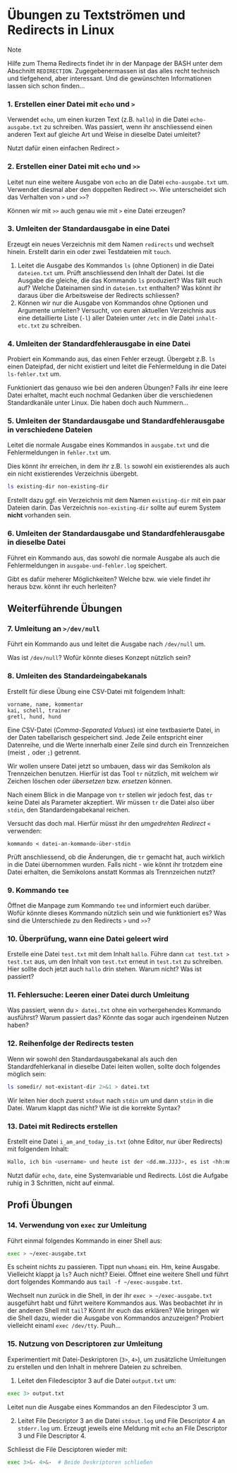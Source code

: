 # Übungen zu Textströmen und Redirects in Linux

> [!NOTE]
> Hilfe zum Thema Redirects findet ihr in der Manpage der BASH unter dem Abschnitt `REDIRECTION`. Zugegebenermassen ist das alles recht technisch und tiefgehend, aber interessant. Und die gewünschten Informationen lassen sich schon finden...

### 1. Erstellen einer Datei mit `echo` und `>`
Verwendet `echo`, um einen kurzen Text (z.B. `hallo`) in die Datei `echo-ausgabe.txt` zu schreiben. Was passiert, wenn ihr anschliessend einen anderen Text auf gleiche Art und Weise in dieselbe Datei umleitet?

Nutzt dafür einen einfachen Redirect `>`

### 2. Erstellen einer Datei mit `echo` und `>>`
Leitet nun eine weitere Ausgabe von `echo` an die Datei `echo-ausgabe.txt` um. Verwendet diesmal aber den doppelten Redirect `>>`. Wie unterscheidet sich das Verhalten von `>` und `>>`?

Können wir mit `>>` auch genau wie mit `>` eine Datei erzeugen?

### 3. Umleiten der Standardausgabe in eine Datei
Erzeugt ein neues Verzeichnis mit dem Namen `redirects` und wechselt hinein. Erstellt darin ein oder zwei Testdateien mit `touch`.

1. Leitet die Ausgabe des Kommandos `ls` (ohne Optionen) in die Datei `dateien.txt` um. Prüft anschliessend den Inhalt der Datei. 
Ist die Ausgabe die gleiche, die das Kommando `ls` produziert? Was fällt euch auf? Welche Dateinamen sind in `dateien.txt` enthalten? Was könnt ihr daraus über die Arbeitsweise der Redirects schliessen?
2. Können wir nur die Ausgabe von Kommandos ohne Optionen und Argumente umleiten? Versucht, von euren aktuellen Verzeichnis aus eine detaillierte Liste (`-l`) aller Dateien unter `/etc` in die Datei `inhalt-etc.txt` zu schreiben.

### 4. Umleiten der Standardfehlerausgabe in eine Datei
Probiert ein Kommando aus, das einen Fehler erzeugt. Übergebt z.B. `ls` einen Dateipfad, der nicht existiert und leitet die Fehlermeldung in die Datei `ls-fehler.txt` um.

Funktioniert das genauso wie bei den anderen Übungen? Falls ihr eine leere Datei erhaltet, macht euch nochmal Gedanken über die verschiedenen Standardkanäle unter Linux. Die haben doch auch Nummern...

### 5. Umleiten der Standardausgabe und Standardfehlerausgabe in verschiedene Dateien
Leitet die normale Ausgabe eines Kommandos in `ausgabe.txt` und die Fehlermeldungen in `fehler.txt` um.

Dies könnt ihr erreichen, in dem ihr z.B. `ls` sowohl ein existierendes als auch ein nicht existierendes Verzeichnis übergebt. 
```bash
ls existing-dir non-existing-dir
```
Erstellt dazu ggf. ein Verzeichnis mit dem Namen `existing-dir` mit ein paar Dateien darin. Das Verzeichnis `non-existing-dir` sollte auf eurem System **nicht** vorhanden sein.

### 6. Umleiten der Standardausgabe und Standardfehlerausgabe in dieselbe Datei
Führet ein Kommando aus, das sowohl die normale Ausgabe als auch die Fehlermeldungen in `ausgabe-und-fehler.log` speichert.

Gibt es dafür meherer Möglichkeiten? Welche bzw. wie viele findet ihr heraus bzw. könnt ihr euch herleiten?

## Weiterführende Übungen

### 7. Umleitung an `>/dev/null`
Führt ein Kommando aus und leitet die Ausgabe nach `/dev/null` um. 

Was ist `/dev/null`? Wofür könnte dieses Konzept nützlich sein? 

### 8. Umleiten des Standardeingabekanals
Erstellt für diese Übung eine CSV-Datei mit folgendem Inhalt:
```csv
vorname, name, kommentar
kai, schell, trainer
gretl, hund, hund
```
Eine CSV-Datei (*Comma-Separated Values*) ist eine textbasierte Datei, in der Daten tabellarisch gespeichert sind. Jede Zeile entspricht einer Datenreihe, und die Werte innerhalb einer Zeile sind durch ein Trennzeichen (meist `,` oder `;`) getrennt.

Wir wollen unsere Datei jetzt so umbauen, dass wir das Semikolon als Trennzeichen benutzen. Hierfür ist das Tool `tr` nützlich, mit welchem wir Zeichen löschen oder *übersetzen* bzw. *ersetzen* können.

Nach einem Blick in die Manpage von `tr` stellen wir jedoch fest, das `tr` keine Datei als Parameter akzeptiert. Wir müssen `tr` die Datei also über `stdin`, den Standardeingabekanal reichen.

Versucht das doch mal. Hierfür müsst ihr den _umgedrehten Redirect_ `<` verwenden:
```
kommando < datei-an-kommando-über-stdin
```
Prüft anschliessend, ob die Änderungen, die `tr` gemacht hat, auch wirklich in die Datei übernommen wurden. Falls nicht - wie könnt ihr trotzdem eine Datei erhalten, die Semikolons anstatt Kommas als Trennzeichen nutzt?

### 9. Kommando `tee`
Öffnet die Manpage zum Kommando `tee` und informiert euch darüber. Wofür könnte dieses Kommando nützlich sein und wie funktioniert es? Was sind die Unterschiede zu den Redirects `>` und `>>`?

### 10. Überprüfung, wann eine Datei geleert wird
Erstelle eine Datei `test.txt` mit dem Inhalt `hallo`. Führe dann `cat test.txt > test.txt` aus, um den Inhalt von `test.txt` erneut in `test.txt` zu schreiben. Hier sollte doch jetzt auch `hallo` drin stehen. Warum nicht? Was ist passiert?

### 11. Fehlersuche: Leeren einer Datei durch Umleitung
Was passiert, wenn du `> datei.txt` ohne ein vorhergehendes Kommando ausführst? Warum passiert das? Könnte das sogar auch irgendeinen Nutzen haben?

### 12. Reihenfolge der Redirects testen
Wenn wir sowohl den Standardausgabekanal als auch den Standardfehlerkanal in dieselbe Datei leiten wollen, sollte doch folgendes möglich sein:
```bash
ls somedir/ not-existant-dir 2>&1 > datei.txt
```
Wir leiten hier doch zuerst `stdout` nach `stdin` um und dann `stdin` in die Datei. Warum klappt das nicht? Wie ist die korrekte Syntax?

### 13. Datei mit Redirects erstellen
Erstellt eine Datei `i_am_and_today_is.txt` (ohne Editor, nur über Redirects) mit folgendem Inhalt:
```bash
Hallo, ich bin <username> und heute ist der <dd.mm.JJJJ>, es ist <hh:mm>.
```
Nutzt dafür `echo`, `date`, eine Systemvariable und Redirects. Löst die Aufgabe ruhig in 3 Schritten, nicht auf einmal.

## Profi Übungen

### 14. Verwendung von `exec` zur Umleitung

Führt einmal folgendes Kommando in einer Shell aus:
```bash
exec > ~/exec-ausgabe.txt
```
Es scheint nichts zu passieren. Tippt nun `whoami` ein. Hm, keine Ausgabe. Vielleicht klappt ja `ls`? Auch nicht? Eieiei. Öffnet eine weitere Shell und führt dort folgendes Kommando aus `tail -f ~/exec-ausgabe.txt`.

Wechselt nun zurück in die Shell, in der ihr `exec > ~/exec-ausgabe.txt` ausgeführt habt und führt weitere Kommandos aus. Was beobachtet ihr in der anderen Shell mit `tail`? Könnt ihr euch das erklären? Wie bringen wir die Shell dazu, wieder die Ausgabe von Kommandos anzuzeigen? Probiert vielleicht einaml `exec /dev/tty`. Puuh...

### 15. Nutzung von Descriptoren zur Umleitung
Experimentiert mit Datei-Deskriptoren (`3>`, `4>`), um zusätzliche Umleitungen zu erstellen und den Inhalt in mehrere Dateien zu schreiben.

1. Leitet den Filedesciptor 3 auf die Datei `output.txt` um:
```bash
exec 3> output.txt
```
Leitet nun die Ausgabe eines Kommandos an den Filedesciptor 3 um.

2. Leitet File Descriptor 3 an die Datei `stdout.log` und File Descriptor 4 an `stderr.log` um. Erzeugt jeweils eine Meldung mit `echo` an File Descriptor 3 und File Descriptor 4.

Schliesst die File Desciptoren wieder mit:
```bash
exec 3>&- 4>&-  # Beide Deskriptoren schließen
```
